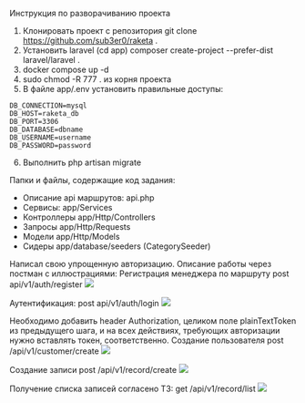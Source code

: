 Инструкция по разворачиванию проекта

1. Клонировать проект с репозитория git clone https://github.com/sub3er0/raketa .
2. Установить laravel (cd app) composer create-project --prefer-dist laravel/laravel .
3. docker compose up -d
4. sudo chmod -R 777 . из корня проекта
5. В файле app/.env установить правильные доступы:
```
DB_CONNECTION=mysql
DB_HOST=raketa_db
DB_PORT=3306
DB_DATABASE=dbname
DB_USERNAME=username
DB_PASSWORD=password
```
6. Выполнить php artisan migrate

Папки и файлы, содержащие код задания:
- Описание api маршрутов: api.php
- Сервисы: app/Services
- Контроллеры app/Http/Controllers
- Запросы app/Http/Requests
- Модели app/Http/Models
- Сидеры app/database/seeders (CategorySeeder)

Написал свою упрощенную авторизацию. 
Описание работы через постман с иллюстрациями: 
Регистрация менеджера по маршруту post api/v1/auth/register
![](/var/www/Raketa/images/1.png)

Аутентификация: post api/v1/auth/login
![](/var/www/Raketa/images/2.png)

Необходимо добавить header Authorization, целиком поле plainTextToken из предыдущего шага, и на 
всех действиях, требующих авторизации нужно вставлять токен, соответственно.
Создание пользователя post /api/v1/customer/create
![](/var/www/Raketa/images/3.png)

Создание записи post /api/v1/record/create
![](/var/www/Raketa/images/4.png)

Получение списка записей согласено ТЗ: get /api/v1/record/list
![](/var/www/Raketa/images/5.png)